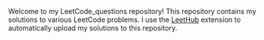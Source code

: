 Welcome to my LeetCode_questions repository! This repository contains my solutions to various LeetCode problems. I use the [LeetHub](https://github.com/QasimWani/LeetHub) extension to automatically upload my solutions to this repository.
